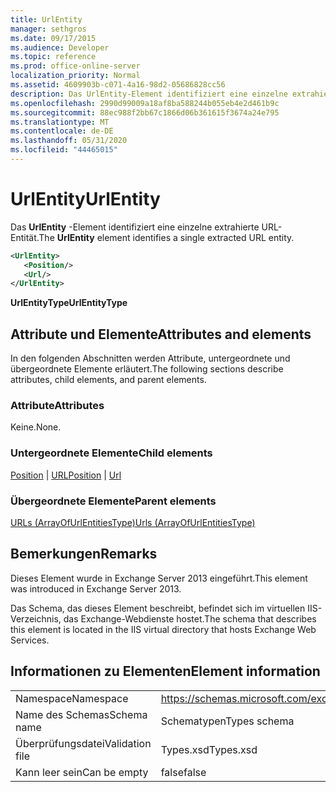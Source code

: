 ```yaml
---
title: UrlEntity
manager: sethgros
ms.date: 09/17/2015
ms.audience: Developer
ms.topic: reference
ms.prod: office-online-server
localization_priority: Normal
ms.assetid: 4609903b-c071-4a16-98d2-05686828cc56
description: Das UrlEntity-Element identifiziert eine einzelne extrahierte URL-Entität.
ms.openlocfilehash: 2990d99009a18af8ba588244b055eb4e2d461b9c
ms.sourcegitcommit: 88ec988f2bb67c1866d06b361615f3674a24e795
ms.translationtype: MT
ms.contentlocale: de-DE
ms.lasthandoff: 05/31/2020
ms.locfileid: "44465015"
---
```

# <a name="urlentity"></a><span data-ttu-id="cbfd7-103">UrlEntity</span><span class="sxs-lookup"><span data-stu-id="cbfd7-103">UrlEntity</span></span>

<span data-ttu-id="cbfd7-104">Das **UrlEntity** -Element identifiziert eine einzelne extrahierte URL-Entität.</span><span class="sxs-lookup"><span data-stu-id="cbfd7-104">The **UrlEntity** element identifies a single extracted URL entity.</span></span> 
  
```XML
<UrlEntity>
   <Position/>
   <Url/>
</UrlEntity>
```

 <span data-ttu-id="cbfd7-105">**UrlEntityType**</span><span class="sxs-lookup"><span data-stu-id="cbfd7-105">**UrlEntityType**</span></span>
## <a name="attributes-and-elements"></a><span data-ttu-id="cbfd7-106">Attribute und Elemente</span><span class="sxs-lookup"><span data-stu-id="cbfd7-106">Attributes and elements</span></span>

<span data-ttu-id="cbfd7-107">In den folgenden Abschnitten werden Attribute, untergeordnete und übergeordnete Elemente erläutert.</span><span class="sxs-lookup"><span data-stu-id="cbfd7-107">The following sections describe attributes, child elements, and parent elements.</span></span>
  
### <a name="attributes"></a><span data-ttu-id="cbfd7-108">Attribute</span><span class="sxs-lookup"><span data-stu-id="cbfd7-108">Attributes</span></span>

<span data-ttu-id="cbfd7-109">Keine.</span><span class="sxs-lookup"><span data-stu-id="cbfd7-109">None.</span></span>
  
### <a name="child-elements"></a><span data-ttu-id="cbfd7-110">Untergeordnete Elemente</span><span class="sxs-lookup"><span data-stu-id="cbfd7-110">Child elements</span></span>

<span data-ttu-id="cbfd7-111">[Position](position.md)  |  [URL](url-ex15websvcsotherref.md)</span><span class="sxs-lookup"><span data-stu-id="cbfd7-111">[Position](position.md) | [Url ](url-ex15websvcsotherref.md)</span></span>
  
### <a name="parent-elements"></a><span data-ttu-id="cbfd7-112">Übergeordnete Elemente</span><span class="sxs-lookup"><span data-stu-id="cbfd7-112">Parent elements</span></span>

[<span data-ttu-id="cbfd7-113">URLs (ArrayOfUrlEntitiesType)</span><span class="sxs-lookup"><span data-stu-id="cbfd7-113">Urls (ArrayOfUrlEntitiesType)</span></span>](urls-arrayofurlentitiestype.md)
  
## <a name="remarks"></a><span data-ttu-id="cbfd7-114">Bemerkungen</span><span class="sxs-lookup"><span data-stu-id="cbfd7-114">Remarks</span></span>

<span data-ttu-id="cbfd7-115">Dieses Element wurde in Exchange Server 2013 eingeführt.</span><span class="sxs-lookup"><span data-stu-id="cbfd7-115">This element was introduced in Exchange Server 2013.</span></span>
  
<span data-ttu-id="cbfd7-116">Das Schema, das dieses Element beschreibt, befindet sich im virtuellen IIS-Verzeichnis, das Exchange-Webdienste hostet.</span><span class="sxs-lookup"><span data-stu-id="cbfd7-116">The schema that describes this element is located in the IIS virtual directory that hosts Exchange Web Services.</span></span>
  
## <a name="element-information"></a><span data-ttu-id="cbfd7-117">Informationen zu Elementen</span><span class="sxs-lookup"><span data-stu-id="cbfd7-117">Element information</span></span>

|||
|:-----|:-----|
|<span data-ttu-id="cbfd7-118">Namespace</span><span class="sxs-lookup"><span data-stu-id="cbfd7-118">Namespace</span></span>  <br/> |https://schemas.microsoft.com/exchange/services/2006/types  <br/> |
|<span data-ttu-id="cbfd7-119">Name des Schemas</span><span class="sxs-lookup"><span data-stu-id="cbfd7-119">Schema name</span></span>  <br/> |<span data-ttu-id="cbfd7-120">Schematypen</span><span class="sxs-lookup"><span data-stu-id="cbfd7-120">Types schema</span></span>  <br/> |
|<span data-ttu-id="cbfd7-121">Überprüfungsdatei</span><span class="sxs-lookup"><span data-stu-id="cbfd7-121">Validation file</span></span>  <br/> |<span data-ttu-id="cbfd7-122">Types.xsd</span><span class="sxs-lookup"><span data-stu-id="cbfd7-122">Types.xsd</span></span>  <br/> |
|<span data-ttu-id="cbfd7-123">Kann leer sein</span><span class="sxs-lookup"><span data-stu-id="cbfd7-123">Can be empty</span></span>  <br/> |<span data-ttu-id="cbfd7-124">false</span><span class="sxs-lookup"><span data-stu-id="cbfd7-124">false</span></span>  <br/> |
   

